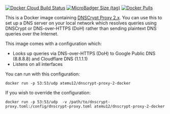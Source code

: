 [![Docker Cloud Build Status](https://img.shields.io/docker/cloud/build/atemu12/dnscrypt-proxy-2-docker.svg)](https://hub.docker.com/r/atemu12/dnscrypt-proxy-2-docker)
[![MicroBadger Size (tag)](https://img.shields.io/microbadger/image-size/atemu12/dnscrypt-proxy-2-docker/latest.svg)](https://hub.docker.com/r/atemu12/dnscrypt-proxy-2-docker)
[![Docker Pulls](https://img.shields.io/docker/pulls/atemu12/dnscrypt-proxy-2-docker.svg)](https://hub.docker.com/r/atemu12/dnscrypt-proxy-2-docker)

This is a Docker image containing [DNSCrypt Proxy 2.x](https://github.com/DNSCrypt/dnscrypt-proxy). You can use this to set up a DNS server on your local network which resolves queries using DNSCrypt or DNS-over-HTTPS (DoH) rather than sending plaintext DNS queries over the Internet.

This image comes with a configuration which:

* Looks up queries via DNS-over-HTTPS (DoH) to Google Public DNS (8.8.8.8) and Cloudflare DNS (1.1.1.1)
* Listens on all interfaces

You can run with this configuration:

`docker run -p 53:53/udp atemu12/dnscrypt-proxy-2-docker`

If you wish to override the configuration:

`docker run -p 53:53/udp  -v /path/to/dnscrypt-proxy.toml:/config/dnscrypt-proxy.toml atemu12/dnscrypt-proxy-2-docker`
